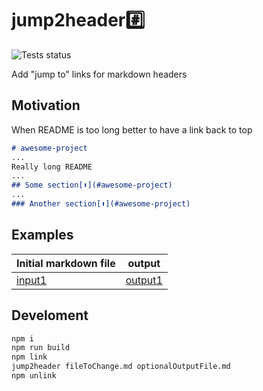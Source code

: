 # jump2header#️⃣

![Tests status](https://github.com/strdr4605/jump2header/workflows/Tests/badge.svg)

Add "jump to" links for markdown headers

## Motivation

When README is too long better to have a link back to top

```md
# awesome-project
...
Really long README
...
## Some section[⬆️](#awesome-project)
...
### Another section[⬆️](#awesome-project)
```

## Examples

| Initial markdown file        | output                         |
| ---------------------------- | ------------------------------ |
| [input1](examples/input1.md) | [output1](examples/output1.md) |

## Develoment

```bash
npm i
npm run build
npm link
jump2header fileToChange.md optionalOutputFile.md
npm unlink
```
